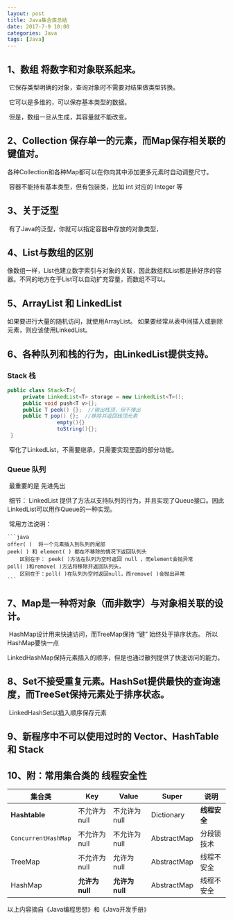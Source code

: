 ```yaml
---
layout: post
title: Java集合类总结
date: 2017-7-9 10:00
categories: Java
tags: [Java]
---
```




## 1、数组 将数字和对象联系起来。

​    它保存类型明确的对象，查询对象时不需要对结果做类型转换。

​    它可以是多维的，可以保存基本类型的数据。

​    但是，数组一旦从生成，其容量就不能改变。

## 2、Collection 保存单一的元素，而Map保存相关联的键值对。

​    各种Collection和各种Map都可以在你向其中添加更多元素时自动调整尺寸。

​    容器不能持有基本类型，但有包装类，比如 int 对应的 Integer 等

## 3、关于泛型

​      有了Java的泛型，你就可以指定容器中存放的对象类型，

## 4、List与数组的区别

像数组一样，List也建立数字索引与对象的关联，因此数组和List都是排好序的容器。不同的地方在于List可以自动扩充容量，而数组不可以。

## 5、ArrayList 和 LinkedList

如果要进行大量的随机访问，就使用ArrayList。  如果要经常从表中间插入或删除元素，则应该使用LinkedList。

## 6、各种队列和栈的行为，由LinkedList提供支持。

###    Stack 栈

   ```java
 public class Stack<T>{   
        private LinkedList<T> storage = new LinkedList<T>();
        public void push<T v>{};
        public T peek() {};  //输出栈顶，但不弹出
        public T pop() {};  //移除并返回栈顶元素
                   empty(){}
                   toString(){};
    }
   ```



​    窄化了LinkedList，不需要继承，只需要实现里面的部分功能。

###  Queue 队列

​     最重要的是 先进先出

​    细节： LinkedList 提供了方法以支持队列的行为，并且实现了Queue接口。因此LinkedList可以用作Queue的一种实现。

​    常用方法说明：

    ```java
	offer( )  将一个元素插入到队列的尾部
    peek( ) 和 element( ) 都在不移除的情况下返回队列头
        区别在于： peek( )方法在队列为空时返回 null ，而element会抛异常
    poll( )和remove( )方法将移除并返回队列头，
        区别在于：poll( )在队列为空时返回null，而remove( )会抛出异常
    ```



## 7、Map是一种将对象（而非数字）与对象相关联的设计。 

​    HashMap设计用来快速访问，而TreeMap保持 “键” 始终处于排序状态。  所以HashMap要快一点

​    LinkedHashMap保持元素插入的顺序，但是也通过散列提供了快速访问的能力。

## 8、Set不接受重复元素。HashSet提供最快的查询速度，而TreeSet保持元素处于排序状态。

​    LinkedHashSet以插入顺序保存元素

## 9、新程序中不可以使用过时的 Vector、HashTable 和 Stack

## 10、附：常用集合类的 线程安全性

| 集合类                 | Key          | Value        | Super       | 说明       |
| ------------------- | ------------ | ------------ | ----------- | -------- |
| **Hashtable**       | 不允许为 null    | 不允许为 null    | Dictionary  | **线程安全** |
| `ConcurrentHashMap` | 不允许为 null    | 不允许为 null    | AbstractMap | 分段锁技术    |
| TreeMap             | 不允许为 null    | 允许为 null     | AbstractMap | 线程不安全    |
| HashMap             | **允许为 null** | **允许为 null** | AbstractMap | 线程不安全    |

以上内容摘自《Java编程思想》和《Java开发手册》